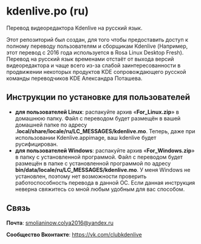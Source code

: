 # kdenlive.po (ru)
Перевод видеоредактора Kdenlive на русский язык.

Этот репозиторий был создан, для того чтобы предоставить доступ к полному переводу пользователям и сборщикам Kdenlive (Например, этот перевод с 2016 года используется в Rosa Linux Desktop Fresh). Перевод на русский язык временами отстаёт от выхода версий видеоредактора и чаще всего из-за слабой заинтересованности в продвижении некоторых продуктов KDE сопровождающего русской команды переводчиков KDE Александра Поташева.

## Инструкции по установке для пользователей 
* **для пользователей Linux**: распакуйте архив «**For_Linux.zip**» в домашнюю папку. Файл с переводом будет размещён в вашей домашней папке по адресу **.local/share/locale/ru/LC_MESSAGES/kdеnlivе.mo**. Теперь, даже при использовании Kdenlive.appimage, ваш kdenlive будет русифицирован.
* **для пользователей Windows**: распакуйте архив «**For_Windows.zip**» в папку с установленной программой. Файл с переводом будет размещён в папке с установленной программой по адресу **bin/data/locale/ru/LC_MESSAGES/kdеnlivе.mo**. У меня Windows не установлен, поэтому нет возможности проверить работоспособность перевода в данной ОС. Если данная инструкция неверна свяжитесь со мной любым удобным для вас способом.

## Связь
**Почта**: smolianinow.colya2016@yandex.ru

**Сообщество Вконтакте**: https://vk.com/clubkdenlive
